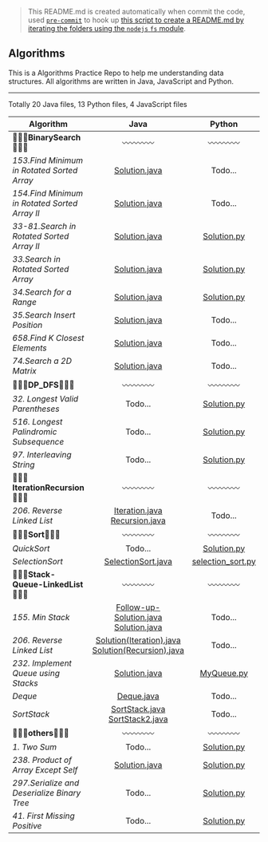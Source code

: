 > This README.md is created automatically when commit the code, used [`pre-commit`](https://www.npmjs.com/package/pre-commit) to hook up [this script to create a README.md by iterating the folders using the `nodejs` `fs` module](https://github.com/dylan-shao/Algorithms/blob/master/index.js). 
## Algorithms
This is a Algorithms Practice Repo to help me understanding data structures.
All algorithms are written in Java, JavaScript and Python.

----------

Totally 20 Java files, 13 Python files, 4 JavaScript files

|Algorithm|  Java  | Python  |  JavaScript
|--- |:--------------:| :-------:|  :---:
|:seedling::seedling::seedling:**BinarySearch**:seedling::seedling::seedling:|:wavy_dash::wavy_dash::wavy_dash::wavy_dash:|:wavy_dash::wavy_dash::wavy_dash::wavy_dash:|:wavy_dash::wavy_dash::wavy_dash::wavy_dash:
|*153.Find Minimum in Rotated Sorted Array*|[Solution.java](https://github.com/dylan-shao/Algorithms/blob/master/.%2FBinarySearch%2F153.Find%20Minimum%20in%20Rotated%20Sorted%20Array/Solution.java)<br>|Todo...|Todo...
|*154.Find Minimum in Rotated Sorted Array II*|[Solution.java](https://github.com/dylan-shao/Algorithms/blob/master/.%2FBinarySearch%2F154.Find%20Minimum%20in%20Rotated%20Sorted%20Array%20II/Solution.java)<br>|Todo...|Todo...
|*33-81.Search in Rotated Sorted Array II*|[Solution.java](https://github.com/dylan-shao/Algorithms/blob/master/.%2FBinarySearch%2F33-81.Search%20in%20Rotated%20Sorted%20Array%20II/Solution.java)<br>|[Solution.py](https://github.com/dylan-shao/Algorithms/blob/master/.%2FBinarySearch%2F33-81.Search%20in%20Rotated%20Sorted%20Array%20II/Solution.py)<br>|Todo...
|*33.Search in Rotated Sorted Array*|[Solution.java](https://github.com/dylan-shao/Algorithms/blob/master/.%2FBinarySearch%2F33.Search%20in%20Rotated%20Sorted%20Array/Solution.java)<br>|[Solution.py](https://github.com/dylan-shao/Algorithms/blob/master/.%2FBinarySearch%2F33.Search%20in%20Rotated%20Sorted%20Array/Solution.py)<br>|Todo...
|*34.Search for a Range*|[Solution.java](https://github.com/dylan-shao/Algorithms/blob/master/.%2FBinarySearch%2F34.Search%20for%20a%20Range/Solution.java)<br>|[Solution.py](https://github.com/dylan-shao/Algorithms/blob/master/.%2FBinarySearch%2F34.Search%20for%20a%20Range/Solution.py)<br>|Todo...
|*35.Search Insert Position*|[Solution.java](https://github.com/dylan-shao/Algorithms/blob/master/.%2FBinarySearch%2F35.Search%20Insert%20Position/Solution.java)<br>|Todo...|Todo...
|*658.Find K Closest Elements*|[Solution.java](https://github.com/dylan-shao/Algorithms/blob/master/.%2FBinarySearch%2F658.Find%20K%20Closest%20Elements/Solution.java)<br>|Todo...|Todo...
|*74.Search a 2D Matrix*|[Solution.java](https://github.com/dylan-shao/Algorithms/blob/master/.%2FBinarySearch%2F74.Search%20a%202D%20Matrix/Solution.java)<br>|Todo...|Todo...
|:seedling::seedling::seedling:**DP_DFS**:seedling::seedling::seedling:|:wavy_dash::wavy_dash::wavy_dash::wavy_dash:|:wavy_dash::wavy_dash::wavy_dash::wavy_dash:|:wavy_dash::wavy_dash::wavy_dash::wavy_dash:
|*32. Longest Valid Parentheses*|Todo...|[Solution.py](https://github.com/dylan-shao/Algorithms/blob/master/.%2FDP_DFS%2F32.%20Longest%20Valid%20Parentheses/Solution.py)<br>|Todo...
|*516. Longest Palindromic Subsequence*|Todo...|[Solution.py](https://github.com/dylan-shao/Algorithms/blob/master/.%2FDP_DFS%2F516.%20Longest%20Palindromic%20Subsequence/Solution.py)<br>|Todo...
|*97. Interleaving String*|Todo...|[Solution.py](https://github.com/dylan-shao/Algorithms/blob/master/.%2FDP_DFS%2F97.%20Interleaving%20String/Solution.py)<br>|[isInterleave.js](https://github.com/dylan-shao/Algorithms/blob/master/.%2FDP_DFS%2F97.%20Interleaving%20String/isInterleave.js)<br>
|:seedling::seedling::seedling:**IterationRecursion**:seedling::seedling::seedling:|:wavy_dash::wavy_dash::wavy_dash::wavy_dash:|:wavy_dash::wavy_dash::wavy_dash::wavy_dash:|:wavy_dash::wavy_dash::wavy_dash::wavy_dash:
|*206. Reverse Linked List*|[Iteration.java](https://github.com/dylan-shao/Algorithms/blob/master/.%2FIterationRecursion%2F206.%20Reverse%20Linked%20List/Iteration.java)<br>[Recursion.java](https://github.com/dylan-shao/Algorithms/blob/master/.%2FIterationRecursion%2F206.%20Reverse%20Linked%20List/Recursion.java)<br>|Todo...|Todo...
|:seedling::seedling::seedling:**Sort**:seedling::seedling::seedling:|:wavy_dash::wavy_dash::wavy_dash::wavy_dash:|:wavy_dash::wavy_dash::wavy_dash::wavy_dash:|:wavy_dash::wavy_dash::wavy_dash::wavy_dash:
|*QuickSort*|Todo...|[Solution.py](https://github.com/dylan-shao/Algorithms/blob/master/.%2FSort%2FQuickSort/Solution.py)<br>|Todo...
|*SelectionSort*|[SelectionSort.java](https://github.com/dylan-shao/Algorithms/blob/master/.%2FSort%2FSelectionSort/SelectionSort.java)<br>|[selection_sort.py](https://github.com/dylan-shao/Algorithms/blob/master/.%2FSort%2FSelectionSort/selection_sort.py)<br>|[selectionSort.js](https://github.com/dylan-shao/Algorithms/blob/master/.%2FSort%2FSelectionSort/selectionSort.js)<br>
|:seedling::seedling::seedling:**Stack-Queue-LinkedList**:seedling::seedling::seedling:|:wavy_dash::wavy_dash::wavy_dash::wavy_dash:|:wavy_dash::wavy_dash::wavy_dash::wavy_dash:|:wavy_dash::wavy_dash::wavy_dash::wavy_dash:
|*155. Min Stack*|[Follow-up-Solution.java](https://github.com/dylan-shao/Algorithms/blob/master/.%2FStack-Queue-LinkedList%2F155.%20Min%20Stack/Follow-up-Solution.java)<br>[Solution.java](https://github.com/dylan-shao/Algorithms/blob/master/.%2FStack-Queue-LinkedList%2F155.%20Min%20Stack/Solution.java)<br>|Todo...|[solution.js](https://github.com/dylan-shao/Algorithms/blob/master/.%2FStack-Queue-LinkedList%2F155.%20Min%20Stack/solution.js)<br>
|*206. Reverse Linked List*|[Solution(Iteration).java](https://github.com/dylan-shao/Algorithms/blob/master/.%2FStack-Queue-LinkedList%2F206.%20Reverse%20Linked%20List/Solution(Iteration).java)<br>[Solution(Recursion).java](https://github.com/dylan-shao/Algorithms/blob/master/.%2FStack-Queue-LinkedList%2F206.%20Reverse%20Linked%20List/Solution(Recursion).java)<br>|Todo...|Todo...
|*232. Implement Queue using Stacks*|[Solution.java](https://github.com/dylan-shao/Algorithms/blob/master/.%2FStack-Queue-LinkedList%2F232.%20Implement%20Queue%20using%20Stacks/Solution.java)<br>|[MyQueue.py](https://github.com/dylan-shao/Algorithms/blob/master/.%2FStack-Queue-LinkedList%2F232.%20Implement%20Queue%20using%20Stacks/MyQueue.py)<br>|[solution.js](https://github.com/dylan-shao/Algorithms/blob/master/.%2FStack-Queue-LinkedList%2F232.%20Implement%20Queue%20using%20Stacks/solution.js)<br>
|*Deque*|[Deque.java](https://github.com/dylan-shao/Algorithms/blob/master/.%2FStack-Queue-LinkedList%2FDeque/Deque.java)<br>|Todo...|Todo...
|*SortStack*|[SortStack.java](https://github.com/dylan-shao/Algorithms/blob/master/.%2FStack-Queue-LinkedList%2FSortStack/SortStack.java)<br>[SortStack2.java](https://github.com/dylan-shao/Algorithms/blob/master/.%2FStack-Queue-LinkedList%2FSortStack/SortStack2.java)<br>|Todo...|Todo...
|:seedling::seedling::seedling:**others**:seedling::seedling::seedling:|:wavy_dash::wavy_dash::wavy_dash::wavy_dash:|:wavy_dash::wavy_dash::wavy_dash::wavy_dash:|:wavy_dash::wavy_dash::wavy_dash::wavy_dash:
|*1. Two Sum*|Todo...|[Solution.py](https://github.com/dylan-shao/Algorithms/blob/master/.%2Fothers%2F1.%20Two%20Sum/Solution.py)<br>|Todo...
|*238. Product of Array Except Self*|[Solution.java](https://github.com/dylan-shao/Algorithms/blob/master/.%2Fothers%2F238.%20Product%20of%20Array%20Except%20Self/Solution.java)<br>|[Solution.py](https://github.com/dylan-shao/Algorithms/blob/master/.%2Fothers%2F238.%20Product%20of%20Array%20Except%20Self/Solution.py)<br>|Todo...
|*297.Serialize and Deserialize Binary Tree*|Todo...|[Solution.py](https://github.com/dylan-shao/Algorithms/blob/master/.%2Fothers%2F297.Serialize%20and%20Deserialize%20Binary%20Tree/Solution.py)<br>|Todo...
|*41. First Missing Positive*|Todo...|[Solution.py](https://github.com/dylan-shao/Algorithms/blob/master/.%2Fothers%2F41.%20First%20Missing%20Positive/Solution.py)<br>|Todo...
